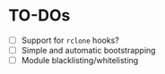 # TO-DOs
 - [ ] Support for `rclone` hooks?
 - [ ] Simple and automatic bootstrapping
 - [ ] Module blacklisting/whitelisting
